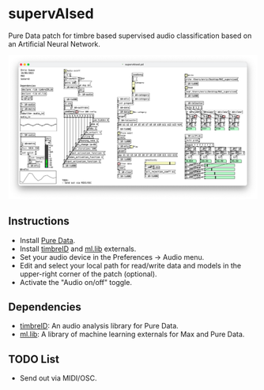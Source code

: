 # supervAIsed

Pure Data patch for timbre based supervised audio classification based on an Artificial Neural Network.

![supervAIsed.png](./supervAIsed.png)

## Instructions

* Install [Pure Data](https://puredata.info/).
* Install [timbreID](https://github.com/wbrent/timbreIDLib) and [ml.lib](https://github.com/irllabs/ml-lib) externals.
* Set your audio device in the Preferences -> Audio menu.
* Edit and select your local path for read/write data and models in the upper-right corner of the patch (optional).
* Activate the "Audio on/off" toggle.

## Dependencies

* [timbreID](https://github.com/wbrent/timbreIDLib): An audio analysis library for Pure Data.
* [ml.lib](https://github.com/irllabs/ml-lib): A library of machine learning externals for Max and Pure Data.

## TODO List

* Send out via MIDI/OSC.

